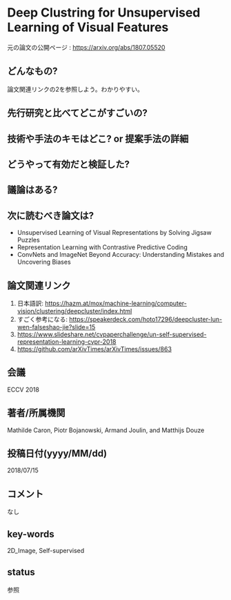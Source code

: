 # Deep Clustring for Unsupervised Learning of Visual Features

元の論文の公開ページ : https://arxiv.org/abs/1807.05520

## どんなもの?
論文関連リンクの2を参照しよう。わかりやすい。

## 先行研究と比べてどこがすごいの?

## 技術や手法のキモはどこ? or 提案手法の詳細

## どうやって有効だと検証した?

## 議論はある?

## 次に読むべき論文は?
- Unsupervised Learning of Visual Representations by Solving Jigsaw Puzzles
- Representation Learning with Contrastive Predictive Coding
- ConvNets and ImageNet Beyond Accuracy: Understanding Mistakes and Uncovering Biases

## 論文関連リンク
1. 日本語訳: https://hazm.at/mox/machine-learning/computer-vision/clustering/deepcluster/index.html
2. すごく参考になる: https://speakerdeck.com/hoto17296/deepcluster-lun-wen-falseshao-jie?slide=15
3. https://www.slideshare.net/cvpaperchallenge/un-self-supervised-representation-learning-cvpr-2018
4. https://github.com/arXivTimes/arXivTimes/issues/863

## 会議
ECCV 2018

## 著者/所属機関
Mathilde Caron, Piotr Bojanowski, Armand Joulin, and Matthijs Douze

## 投稿日付(yyyy/MM/dd)
2018/07/15

## コメント
なし

## key-words
2D_Image, Self-supervised

## status
参照